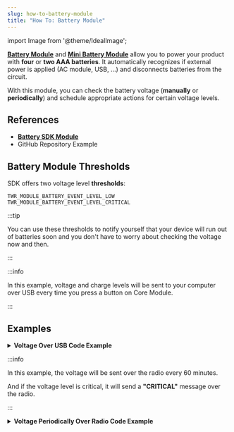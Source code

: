 ```yaml
---
slug: how-to-battery-module
title: "How To: Battery Module"
---
```

import Image from '@theme/IdealImage';

[**Battery Module**](../../hardware-modules/about-battery-module.md) and [**Mini Battery Module**](../../hardware-modules/about-mini-battery-module.md) allow you to power your product with **four** or **two AAA batteries**.
It automatically recognizes if external power is applied (AC module, USB, …) and disconnects batteries from the circuit.

With this module, you can check the battery voltage (**manually** or **periodically**) and schedule appropriate actions for certain voltage levels.

## References
- [**Battery SDK Module**](https://sdk.hardwario.com/group__twr__module__battery.html)
- GitHub Repository Example

## Battery Module Thresholds

SDK offers two voltage level **thresholds**:

```
TWR_MODULE_BATTERY_EVENT_LEVEL_LOW
TWR_MODULE_BATTERY_EVENT_LEVEL_CRITICAL
```

:::tip

  You can use these thresholds to notify yourself that your device will run out of batteries soon and you don't have to worry about checking the voltage now and then.

:::

:::info

  In this example, voltage and charge levels will be sent to your computer over USB every time you press a button on Core Module.

:::

## Examples

<details>
<summary>
<b>
Voltage Over USB Code Example
</b>
</summary>
<p>

  ```c showLineNumbers
  #include <application.h>

  twr_button_t button;

  void button_event_handler(twr_button_t *self, twr_button_event_t event, void *event_param)
  {
      (void) self;
      (void) event_param;

      if (event == TWR_BUTTON_EVENT_PRESS)
      {
          twr_module_battery_measure();

          float voltage = 0.0;
          twr_module_battery_get_voltage(&voltage);

          int chargePercentage = -1;
          twr_module_battery_get_charge_level(&chargePercentage);

          twr_log_debug("Voltage %.3f", voltage);
          twr_log_debug("Charge: %d", chargePercentage);
      }
  }

  void application_init(void)
  {
      twr_log_init(TWR_LOG_LEVEL_DEBUG, TWR_LOG_TIMESTAMP_ABS);

      twr_button_init(&button, TWR_GPIO_BUTTON, TWR_GPIO_PULL_DOWN, false);
      twr_button_set_event_handler(&button, button_event_handler, NULL);

      twr_module_battery_init();
  }
  ```

</p>
</details>

:::info

  In this example, the voltage will be sent over the radio every 60 minutes.

  And if the voltage level is critical, it will send a **"CRITICAL"** message over the radio.

:::

<details>
<summary>
<b>
Voltage Periodically Over Radio Code Example
</b>
</summary>
<p>

  ```c showLineNumbers
  #include <application.h>

  #define BATTERY_UPDATE_INTERVAL (60 * 60 * 1000)

  void battery_event_handler(twr_module_battery_event_t event, void *event_param)
  {
      (void) event;
      (void) event_param;

      float voltage;

      if (event == TWR_MODULE_BATTERY_EVENT_UPDATE)
      {
          if (twr_module_battery_get_voltage(&voltage))
          {
              twr_radio_pub_battery(&voltage);
          }
      }
      if(event == TWR_MODULE_BATTERY_EVENT_LEVEL_CRITICAL)
      {
          twr_radio_pub_string("battery/level", "CRITICAL")
      }
  }

  void application_init(void)
  {
      twr_module_battery_init();
      twr_module_battery_set_event_handler(battery_event_handler, NULL);
      twr_module_battery_set_update_interval(BATTERY_UPDATE_INTERVAL);

      // Initialize radio
      twr_radio_init(TWR_RADIO_MODE_NODE_SLEEPING);
      twr_radio_pairing_request("battery-example", VERSION);
  }

  ```

</p>
</details>
